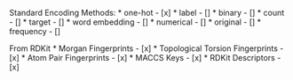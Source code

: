 Standard Encoding Methods:
    * one-hot - [x]
    * label - []
    * binary - []
    * count - []
    * target - []
    * word embedding - []
    * numerical - []
    * original - [] 
    * frequency - []

From RDKit
    * Morgan Fingerprints - [x]
    * Topological Torsion Fingerprints - [x]
    * Atom Pair Fingerprints - [x]
    * MACCS Keys - [x]
    * RDKit Descriptors - [x] 
